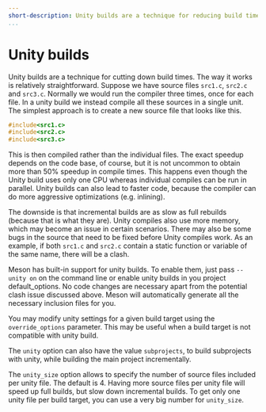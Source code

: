 ```yaml
---
short-description: Unity builds are a technique for reducing build times
...
```


# Unity builds

Unity builds are a technique for cutting down build times. The way it
works is relatively straightforward. Suppose we have source files
`src1.c`, `src2.c` and `src3.c`. Normally we would run the compiler
three times, once for each file. In a unity build we instead compile
all these sources in a single unit. The simplest approach is to create
a new source file that looks like this.

```c
#include<src1.c>
#include<src2.c>
#include<src3.c>
```

This is then compiled rather than the individual files. The exact
speedup depends on the code base, of course, but it is not uncommon to
obtain more than 50% speedup in compile times. This happens even
though the Unity build uses only one CPU whereas individual compiles
can be run in parallel. Unity builds can also lead to faster code,
because the compiler can do more aggressive optimizations (e.g.
inlining).

The downside is that incremental builds are as slow as full rebuilds
(because that is what they are). Unity compiles also use more memory,
which may become an issue in certain scenarios. There may also be some
bugs in the source that need to be fixed before Unity compiles work.
As an example, if both `src1.c` and `src2.c` contain a static function
or variable of the same name, there will be a clash.

Meson has built-in support for unity builds. To enable them, just pass
`--unity on` on the command line or enable unity builds in you project
default_options.
No code changes are necessary apart from the potential clash issue
discussed above. Meson will automatically generate all the necessary
inclusion files for you.

You may modify unity settings for a given build target using
the `override_options` parameter. This may be useful when a build
target is not compatible with unity build.

The `unity` option can also have the value `subprojects`, to build
subprojects with unity, while building the main project incrementally.

The `unity_size` option allows to specify the number of source files
included per unity file. The default is 4. Having more source files
per unity file will speed up full builds, but slow down incremental
builds. To get only one unity file per build target, you can use
a very big number for `unity_size`.
